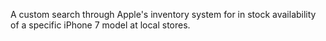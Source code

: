 A custom search through Apple's inventory system for in stock availability of a specific iPhone 7 model at local stores. 
